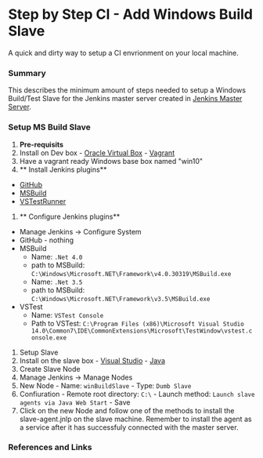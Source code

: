 # Step by Step CI - Add Windows Build Slave
A quick and dirty way to setup a CI envrionment on your local machine.

### Summary
This describes the minimum amount of steps needed to setup a Windows Build/Test Slave for the Jenkins master server created in [Jenkins Master Server][jen_master].


### Setup MS Build Slave
1. **Pre-requisits**
  1. Install on Dev box
    - [Oracle Virtual Box][virtbox]
    - [Vagrant][vag]
  2. Have a vagrant ready Windows base box named "win10"
1. ** Install Jenkins plugins**
  - [GitHub][jen_github]
  - [MSBuild][jen_msbuild]
  - [VSTestRunner][jen_vstest]
1. ** Configure Jenkins plugins**
  - Manage Jenkins -> Configure System
  - GitHub - nothing
  - MSBuild
    - Name: `.Net 4.0`
    - path to MSBuild: `C:\Windows\Microsoft.NET\Framework\v4.0.30319\MSBuild.exe`
    - Name: `.Net 3.5`
    - path to MSBuild: `C:\Windows\Microsoft.NET\Framework\v3.5\MSBuild.exe`
  - VSTest
    - Name: `VSTest Console`
    - Path to VSTest: `C:\Program Files (x86)\Microsoft Visual Studio 14.0\Common7\IDE\CommonExtensions\Microsoft\TestWindow\vstest.console.exe`
1. Setup Slave
  1. Install on the slave box
    - [Visual Studio][vs]
    - [Java][java]
1. Create Slave Node
  1. Manage Jenkins -> Manage Nodes
  1. New Node
    - Name: `winBuildSlave`
    - Type: `Dumb Slave`
  1. Confiuration
    - Remote root directory: `C:\`
    - Launch method: `Launch slave agents via Java Web Start`
    - Save
  1. Click on the new Node and follow one of the methods to install the slave-agent.jnlp on the slave machine. Remember to install the agent as a service after it has successfuly connected with the master server.



### References and Links

[jen_master]: [../Readme.md] "Jenkins Master Server"
[virtbox]:  https://www.virtualbox.org/ "Oracle Virtual Box"
[vag]:      https://www.vagrantup.com/  "Vagrant"
[vs]:       https://www.visualstudio.com  "Visual Studio"
[java]:     https://www.java.com/en/    "Java"
[jen_github]:https://wiki.jenkins-ci.org/display/JENKINS/GitHub+Plugin
[jen_msbuild]:https://wiki.jenkins-ci.org/display/JENKINS/MSBuild+Plugin
[jen_vstest]:https://wiki.jenkins-ci.org/display/JENKINS/VsTestRunner+Plugin
